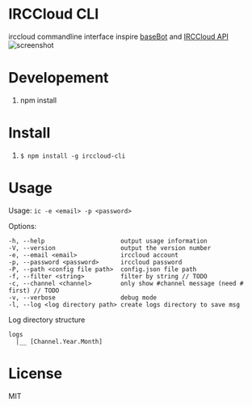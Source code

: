 IRCCloud CLI
=================
irccloud commandline interface inspire [baseBot](https://github.com/voldyman/baseBot) and [IRCCloud API](https://github.com/irccloud/irccloud-tools/wiki/API-Overview)
![screenshot](https://raw.github.com/yhsiang/irccloud-cli/master/screenshot.png "screenshot")

Developement
=================
1. npm install

Install
=================
1. `$ npm install -g irccloud-cli`

Usage
=================
  Usage: `ic -e <email> -p <password>`

  Options:

    -h, --help                     output usage information
    -V, --version                  output the version number
    -e, --email <email>            irccloud account
    -p, --password <password>      irccloud password
    -P, --path <config file path>  config.json file path
    -f, --filter <string>          filter by string // TODO
    -c, --channel <channel>        only show #channel message (need # first) // TODO
    -v, --verbose                  debug mode
    -l, --log <log directory path> create logs directory to save msg

  Log directory structure
  ```
  logs
    |__ [Channel.Year.Month]
  ```

License
=================
MIT

